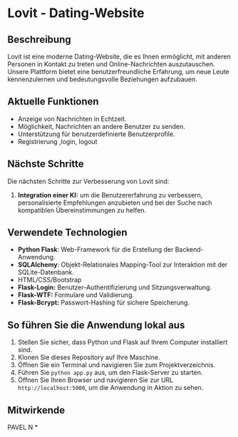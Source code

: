 # Lovit - Dating-Website

## Beschreibung
Lovit ist eine moderne Dating-Website, die es Ihnen ermöglicht, mit anderen Personen in Kontakt zu treten und Online-Nachrichten auszutauschen. Unsere Plattform bietet eine benutzerfreundliche Erfahrung, um neue Leute kennenzulernen und bedeutungsvolle Beziehungen aufzubauen.

## Aktuelle Funktionen
- Anzeige von Nachrichten in Echtzeit.
- Möglichkeit, Nachrichten an andere Benutzer zu senden.
- Unterstützung für benutzerdefinierte Benutzerprofile.
- Registrierung ,login, logout  

## Nächste Schritte
Die nächsten Schritte zur Verbesserung von Lovit sind:

1. **Integration einer KI:**  um die Benutzererfahrung zu verbessern, personalisierte Empfehlungen anzubieten und bei der Suche nach kompatiblen Übereinstimmungen zu helfen.

## Verwendete Technologien
- **Python Flask**: Web-Framework für die Erstellung der Backend-Anwendung.
- **SQLAlchemy**: Objekt-Relationales Mapping-Tool zur Interaktion mit der SQLite-Datenbank.
- HTML/CSS/Bootstrap
- **Flask-Login:** Benutzer-Authentifizierung und Sitzungsverwaltung.
- **Flask-WTF:** Formulare und Validierung.
- **Flask-Bcrypt:** Passwort-Hashing für sichere Speicherung.

## So führen Sie die Anwendung lokal aus
1. Stellen Sie sicher, dass Python und Flask auf Ihrem Computer installiert sind.
2. Klonen Sie dieses Repository auf Ihre Maschine.
3. Öffnen Sie ein Terminal und navigieren Sie zum Projektverzeichnis.
4. Führen Sie `python app.py` aus, um den Flask-Server zu starten.
5. Öffnen Sie Ihren Browser und navigieren Sie zur URL `http://localhost:5000`, um die Anwendung in Aktion zu sehen.

## Mitwirkende
PAVEL N
*
